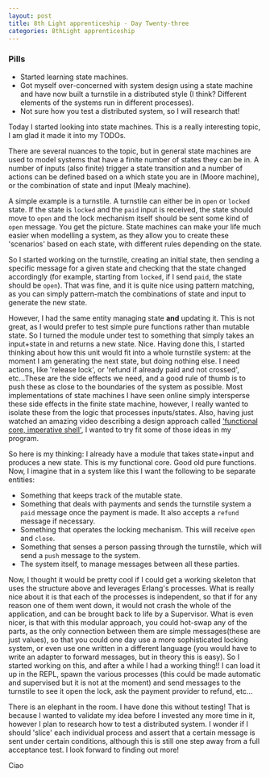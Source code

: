 ```yaml
---
layout: post
title: 8th Light apprenticeship - Day Twenty-three
categories: 8thLight apprenticeship
---
```


### Pills

- Started learning state machines.
- Got myself over-concerned with system design using a state machine and have now
built a turnstile in a distributed style (I think? Different elements of the
systems run in different processes).
- Not sure how you test a distributed system, so I will research that!

Today I started looking into state machines. This is a really interesting topic,
I am glad it made it into my TODOs.

There are several nuances to the topic, but in general state machines are used to
model systems that have a finite number of states they can be in. A number of
inputs (also finite) trigger a state transition and a number of actions can be
defined based on a which
state you are in (Moore machine), or the combination of state and input (Mealy
machine).

A simple example is a turnstile. A turnstile can either be in `open` or
`locked` state. If the state is `locked` and the `paid` input is received, the
state should move to `open` and the lock mechanism itself should be sent some
kind of `open` message. You get the picture. State machines can make your life
much easier when modelling a system, as they allow you to create these 'scenarios'
based on each state, with different rules depending on the state.

So I started working on the turnstile, creating an initial state, then sending a
specific message for a given state and checking that the state changed accordingly
(for example, starting from `locked`, if I send `paid`, the state should be `open`).
That was fine, and it is quite nice using pattern matching, as you can simply
pattern-match the combinations of state and input to generate the new state.

However, I had the same entity managing state **and** updating it. This is not great,
as I would prefer to test simple pure functions rather than mutable state. So I
turned the module under test to something that simply takes an input+state in
and returns a new state. Nice. Having done this, I started thinking about how
this unit would fit into a whole turnstile system: at the moment I am generating the next
state, but doing nothing else. I need actions, like 'release lock', or 'refund
if already paid and not crossed', etc...These are the side effects we need, and
a good rule of thumb is to push these as close to the boundaries of the system as
possible. Most implementations of state machines I have seen online simply
intersperse these side effects in the finite state machine, however, I really
wanted to isolate these from the logic that processes inputs/states. Also, having
just watched an amazing video describing a design approach called ['functional core,
imperative shell'](https://www.destroyallsoftware.com/talks/boundaries),
I wanted to try fit some of those ideas in my program.

So here is my thinking: I already have a module that takes state+input and
produces a new state. This is my functional core. Good old pure functions.
Now, I imagine that in a system like this I want the following to be separate entities:
- Something that keeps track of the mutable state.
- Something that deals with payments and sends the turnstile system a `paid`
message once the payment is made. It also accepts a `refund` message if necessary.
- Something that operates the locking mechanism. This will receive `open` and
`close`.
- Something that senses a person passing through the turnstile, which will send
a `push` message to the system.
- The system itself, to manage messages between all these parties.

Now, I thought it would be pretty cool if I could get a working skeleton that
uses the structure above and leverages Erlang's processes. What is really nice
about it is that each of the processes is independent, so that if for any reason
one of them went down, it would not crash the whole of the application, and can
be brought back to life by a Supervisor. What is even nicer, is that with this
modular approach, you could hot-swap any of the parts, as the only connection between
them are simple messages(these are just values), so that you could one day use a
more sophisticated locking system, or even use one written in a different
language (you would have to write an adapter to forward messages, but in theory
this is easy). So I started working on this, and after a while I had a working
thing!! I can load it up in the REPL, spawn the various processes (this could be
made automatic and supervised but it is not at the moment) and send messages to
the turnstile to see it open the lock, ask the payment provider to refund, etc...

There is an elephant in the room. I have done this without testing! That is
because I wanted to validate my idea before I invested any more time in it,
however I plan to research how to test a distributed system. I wonder if I
should 'slice' each individual process and assert that a certain message is sent
under certain conditions, although this is still one step away from a full
acceptance test. I look forward to finding out more!

Ciao
